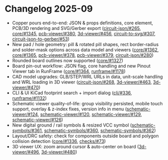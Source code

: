 # Changelog 2025-09

- Copper pours end-to-end: JSON & props definitions, core element, PCB/3D rendering and SVG/Gerber export ([circuit-json/#265](https://github.com/tscircuit/circuit-json/pull/265), [core/#1345](https://github.com/tscircuit/core/pull/1345), [pcb-viewer/#380](https://github.com/tscircuit/pcb-viewer/pull/380), [3d-viewer/#456](https://github.com/tscircuit/3d-viewer/pull/456), [circuit-to-svg/#307](https://github.com/tscircuit/circuit-to-svg/pull/307), [circuit-json-to-gerber/#53](https://github.com/tscircuit/circuit-json-to-gerber/pull/53))
- New pad / hole geometry: pill & rotated pill shapes, rect border-radius and solder-mask options across data model and viewers ([core/#1362](https://github.com/tscircuit/core/pull/1362), [core/#1365](https://github.com/tscircuit/core/pull/1365), [pcb-viewer/#378](https://github.com/tscircuit/pcb-viewer/pull/378), [pcb-viewer/#379](https://github.com/tscircuit/pcb-viewer/pull/379), [circuit-json/#280](https://github.com/tscircuit/circuit-json/pull/280))
- Rounded board outlines now supported ([core/#1327](https://github.com/tscircuit/core/pull/1327))
- Board pin-out workflow: JSON flag, core handling and new Pinout Viewer tab in RunFrame ([core/#1364](https://github.com/tscircuit/core/pull/1364), [runframe/#1178](https://github.com/tscircuit/runframe/pull/1178))
- CAD model upgrades: GLB/STEP/WRL URLs in data, unit-scale handling and WRL loading in 3D viewer ([circuit-json/#268](https://github.com/tscircuit/circuit-json/pull/268), [3d-viewer/#463](https://github.com/tscircuit/3d-viewer/pull/463), [3d-viewer/#470](https://github.com/tscircuit/3d-viewer/pull/470))
- CLI & UI KiCad footprint search + import dialog ([cli/#336](https://github.com/tscircuit/cli/pull/336), [runframe/#1132](https://github.com/tscircuit/runframe/pull/1132))
- Schematic viewer quality-of-life: group visibility persisted, mobile touch support, overlay & z-index fixes, version info in menu ([schematic-viewer/#124](https://github.com/tscircuit/schematic-viewer/pull/124), [schematic-viewer/#120](https://github.com/tscircuit/schematic-viewer/pull/120), [schematic-viewer/#129](https://github.com/tscircuit/schematic-viewer/pull/129), [schematic-viewer/#126](https://github.com/tscircuit/schematic-viewer/pull/126))
- New digital ground / rail symbols & resized VCC symbol ([schematic-symbols/#361](https://github.com/tscircuit/schematic-symbols/pull/361), [schematic-symbols/#360](https://github.com/tscircuit/schematic-symbols/pull/360), [schematic-symbols/#362](https://github.com/tscircuit/schematic-symbols/pull/362))
- Layout/DRC safety: check for components outside board and polygon collision detection ([core/#1336](https://github.com/tscircuit/core/pull/1336), [checks/#73](https://github.com/tscircuit/checks/pull/73))
- 3D viewer UX: zoom around cursor & auto-center on board ([3d-viewer/#496](https://github.com/tscircuit/3d-viewer/pull/496), [3d-viewer/#480](https://github.com/tscircuit/3d-viewer/pull/480))
